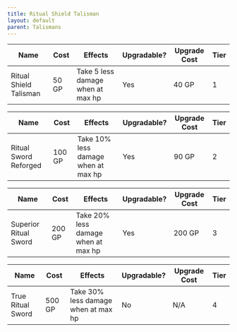 ```yaml
---
title: Ritual Shield Talisman
layout: default
parent: Talismans
---
```



| Name                   | Cost  | Effects                           | Upgradable? | Upgrade Cost | Tier |
| ---------------------- | ----- | --------------------------------- | ----------- | ------------ | ---- |
| Ritual Shield Talisman | 50 GP | Take 5 less damage when at max hp | Yes         | 40 GP        | 1    |

| Name                  | Cost   | Effects                             | Upgradable? | Upgrade Cost | Tier |
| --------------------- | ------ | ----------------------------------- | ----------- | ------------ | ---- |
| Ritual Sword Reforged | 100 GP | Take 10% less damage when at max hp | Yes         | 90 GP        | 2    |

| Name                  | Cost   | Effects                             | Upgradable? | Upgrade Cost | Tier |
| --------------------- | ------ | ----------------------------------- | ----------- | ------------ | ---- |
| Superior Ritual Sword | 200 GP | Take 20% less damage when at max hp | Yes         | 200 GP       | 3    |

| Name              | Cost   | Effects                             | Upgradable? | Upgrade Cost | Tier |
| ----------------- | ------ | ----------------------------------- | ----------- | ------------ | ---- |
| True Ritual Sword | 500 GP | Take 30% less damage when at max hp | No          | N/A          | 4    |
